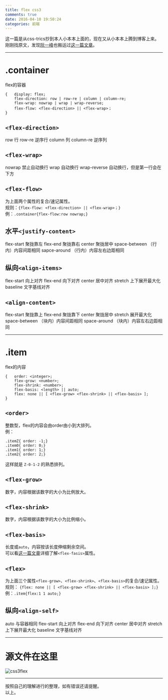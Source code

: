 ```yaml
---
title: flex css3
comments: true
date: 2016-04-10 19:50:24
categories: 前端
---
```


这一篇是从css-trics抄到本人小本本上面的，现在又从小本本上腾到博客上来。  
刚刚找原文，发现[阮一峰](//www.ruanyifeng.com/blog/2015/07/flex-grammar.html)也搬运过[这一篇文章](https://css-tricks.com/snippets/css/a-guide-to-flexbox/#flexbox-background)。  

***

# .container

flex的容器  

```
{	display: flex;
	flex-direction: row | row-re | column | column-re;
	flex-wrap: nowrap | wrap | wrap-reverse;
	flex-flow: <flex-direction> || <flex-wrap>；
}
```

## `<flex-direction>`

row 行
row-re 逆序行
column 列
column-re 逆序列

## `<flex-wrap>`

nowrap 禁止自动换行 
wrap 自动换行
wrap-reverse 自动换行，但是第一行会在下方

## `<flex-flow>`

为上面两个属性的复合/速记属性。  
规则：`{flex-flow: <flex-direction> || <flex-wrap>；}`
例：`.container{flex-flow:row nowrap;}`  

## **水平**`<justify-content>`

flex-start 聚拢靠左
flex-end 聚拢靠右
center 聚拢居中
space-between （行内）内容间距相同
sapce-around （行内）内容左右边距相同

## **纵向**`<align-items>`

flex-start 向上对齐
flex-end 向下对齐
center 居中对齐
stretch 上下展开最大化
baseline 文字基线对齐

## `<align-content>`

flex-start 聚拢靠上
flex-end 聚拢靠下
center 聚拢居中
stretch 展开最大化
space-between （块内）内容间距相同
space-around （块内）内容左右边距相同

***

# .item

flex的内容  

```
{	order: <integer>;
	flex-grow: <number>;
	flex-shrink: <number>;
	flex-basis: <length> || auto;
	flex: none || [ <flex-grow> <flex-shrink> || <flex-basis> ];
}
```

## `<order>`

整数型，flex的内容会由order由小到大排列。  
例：  

```
.itemZ{ order: -1;}
.item0{ order: 0;}
.item1{ order: 1;} 
.item2{ order: 2;}
```

这样就是 `Z-0-1-2` 的熟悉排列。

## `<flex-grow>`

数字，内容根据该数字的大小为比例放大。  

## `<flex-shrink>`

数字，内容根据该数字的大小为比例缩小。  

## `<flex-basis>`

长度或`auto`，内容按该长度伸缩剩余空间。  
可以看[这一篇文章](https://css-tricks.com/almanac/properties/f/flex-basis/)详细了解`<flex-fasis>`属性。  

## `<flex>`

为上面三个属性`<flex-grow>`、`<flex-shrink>`、`<flex-basis>`的复合/速记属性。  
规则： `{flex: none || [ <flex-grow> <flex-shrink> || <flex-basis> ];}`
例：`.item{flex:1 1 auto;}`    

## **纵向**`<align-self>`

auto 与容器相同
flex-start 向上对齐
flex-end 向下对齐
center 居中对齐
stretch 上下展开最大化
baseline 文字基线对齐

***

# 源文件在这里

![css3flex](//7xs4ih.com1.z0.glb.clouddn.com/css3flex.jpg)

***

按照自己的理解进行的整理，如有错误还请提醒。  
以上。

